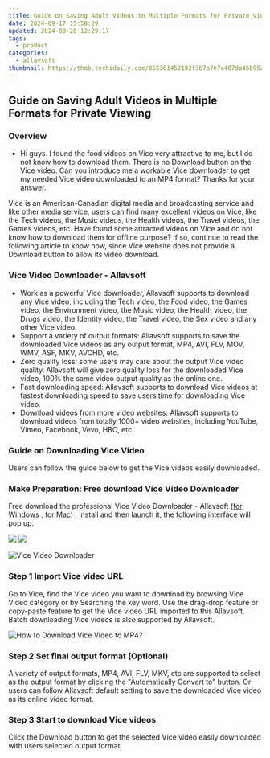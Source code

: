 ```yaml
---
title: Guide on Saving Adult Videos in Multiple Formats for Private Viewing
date: 2024-09-17 15:58:29
updated: 2024-09-20 12:29:17
tags:
  - product
categories:
  - allavsoft
thumbnail: https://thmb.techidaily.com/855361452192f3b7b7e7e407da45b95275a5f560d0d0de9b64cf3676aeaaee8b.jpg
---
```


## Guide on Saving Adult Videos in Multiple Formats for Private Viewing

### Overview

* Hi guys. I found the food videos on Vice very attractive to me, but I do not know how to download them. There is no Download button on the Vice video. Can you introduce me a workable Vice downloader to get my needed Vice video downloaded to an MP4 format? Thanks for your answer.

Vice is an American-Canadian digital media and broadcasting service and like other media service, users can find many excellent videos on Vice, like the Tech videos, the Music videos, the Health videos, the Travel videos, the Games videos, etc. Have found some attracted videos on Vice and do not know how to download them for offline purpose? If so, continue to read the following article to know how, since Vice website does not provide a Download button to allow its video download.

### Vice Video Downloader - Allavsoft

* Work as a powerful Vice downloader, Allavsoft supports to download any Vice video, including the Tech video, the Food video, the Games video, the Environment video, the Music video, the Health video, the Drugs video, the Identity video, the Travel video, the Sex video and any other Vice video.
* Support a variety of output formats: Allavsoft supports to save the downloaded Vice videos as any output format, MP4, AVI, FLV, MOV, WMV, ASF, MKV, AVCHD, etc.
* Zero quality loss: some users may care about the output Vice video quality. Allavsoft will give zero quality loss for the downloaded Vice video, 100% the same video output quality as the online one.
* Fast downloading speed: Allavsoft supports to download Vice videos at fastest downloading speed to save users time for downloading Vice video.
* Download videos from more video websites: Allavsoft supports to download videos from totally 1000+ video websites, including YouTube, Vimeo, Facebook, Vevo, HBO, etc.

### Guide on Downloading Vice Video

Users can follow the guide below to get the Vice videos easily downloaded.

### Make Preparation: Free download Vice Video Downloader

Free download the professional Vice Video Downloader - Allavsoft ([for Windows](https://tools.techidaily.com/allavsoft/products/) , [for Mac](https://tools.techidaily.com/allavsoft/products/)) , install and then launch it, the following interface will pop up.

[![](https://www.allavsoft.com/how-to/../images/how-to/free-download-win.jpg)](https://tools.techidaily.com/allavsoft/products/) [![](https://www.allavsoft.com/how-to/../images/how-to/free-download-mac.jpg)](https://tools.techidaily.com/allavsoft/products/)

![Vice Video Downloader](https://www.allavsoft.com/how-to/../images/allavsoft/screen-shot-600.jpg)

### Step 1 Import Vice video URL

Go to Vice, find the Vice video you want to download by browsing Vice Video category or by Searching the key word. Use the drag-drop feature or copy-paste feature to get the Vice video URL imported to this Allavsoft. Batch downloading Vice videos is also supported by Allavsoft.

![How to Download Vice Video to MP4?](https://www.allavsoft.com/how-to/../images/how-to/download-rtmp-video/download-rtmp-video.jpg)

### Step 2 Set final output format (Optional)

A variety of output formats, MP4, AVI, FLV, MKV, etc are supported to select as the output format by clicking the "Automatically Convert to" button. Or users can follow Allavsoft default setting to save the downloaded Vice video as its online video format.

### Step 3 Start to download Vice videos

Click the Download button to get the selected Vice video easily downloaded with users selected output format.

<ins class="adsbygoogle"
     style="display:block"
     data-ad-format="autorelaxed"
     data-ad-client="ca-pub-7571918770474297"
     data-ad-slot="1223367746"></ins>



<ins class="adsbygoogle"
     style="display:block"
     data-ad-client="ca-pub-7571918770474297"
     data-ad-slot="8358498916"
     data-ad-format="auto"
     data-full-width-responsive="true"></ins>

